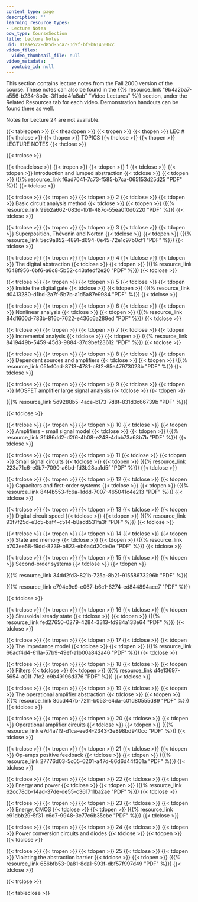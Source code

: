 ```yaml
---
content_type: page
description: ''
learning_resource_types:
- Lecture Notes
ocw_type: CourseSection
title: Lecture Notes
uid: 01eae522-d85d-5ca7-3d9f-bf9b614500cc
video_files:
  video_thumbnail_file: null
video_metadata:
  youtube_id: null
---
```


This section contains lecture notes from the Fall 2000 version of the course. These notes can also be found in the {{% resource_link "9b4a2ba7-a556-b234-8b0c-3f1bdd4fa8ab" "Video Lectures" %}} section, under the Related Resources tab for each video. Demonstration handouts can be found there as well.

Notes for Lecture 24 are not available.

{{< tableopen >}}
{{< theadopen >}}
{{< tropen >}}
{{< thopen >}}
LEC #
{{< thclose >}}
{{< thopen >}}
TOPICS
{{< thclose >}}
{{< thopen >}}
LECTURE NOTES
{{< thclose >}}

{{< trclose >}}

{{< theadclose >}}
{{< tropen >}}
{{< tdopen >}}
1
{{< tdclose >}}
{{< tdopen >}}
Introduction and lumped abstraction
{{< tdclose >}}
{{< tdopen >}}
({{% resource_link f6ad7041-7c73-f585-b7ca-065153d25d25 "PDF" %}})
{{< tdclose >}}

{{< trclose >}}
{{< tropen >}}
{{< tdopen >}}
2
{{< tdclose >}}
{{< tdopen >}}
Basic circuit analysis method
{{< tdclose >}}
{{< tdopen >}}
({{% resource_link 99b2a662-083d-1b1f-487c-55ea0f0d0220 "PDF" %}})
{{< tdclose >}}

{{< trclose >}}
{{< tropen >}}
{{< tdopen >}}
3
{{< tdclose >}}
{{< tdopen >}}
Superposition, Thévenin and Norton
{{< tdclose >}}
{{< tdopen >}}
({{% resource_link 5ec9a852-4891-d694-0e45-72e1c97b0cf1 "PDF" %}})
{{< tdclose >}}

{{< trclose >}}
{{< tropen >}}
{{< tdopen >}}
4
{{< tdclose >}}
{{< tdopen >}}
The digital abstraction
{{< tdclose >}}
{{< tdopen >}}
({{% resource_link f648f956-6bf6-a6c8-5b52-c43afedf2e20 "PDF" %}})
{{< tdclose >}}

{{< trclose >}}
{{< tropen >}}
{{< tdopen >}}
5
{{< tdclose >}}
{{< tdopen >}}
Inside the digital gate
{{< tdclose >}}
{{< tdopen >}}
({{% resource_link d0413280-d1bd-2a7f-5b7b-a1d5a87e9984 "PDF" %}})
{{< tdclose >}}

{{< trclose >}}
{{< tropen >}}
{{< tdopen >}}
6
{{< tdclose >}}
{{< tdopen >}}
Nonlinear analysis
{{< tdclose >}}
{{< tdopen >}}
({{% resource_link 84d1600d-783b-816b-7622-e436c6a289ed "PDF" %}})
{{< tdclose >}}

{{< trclose >}}
{{< tropen >}}
{{< tdopen >}}
7
{{< tdclose >}}
{{< tdopen >}}
Incremental analysis
{{< tdclose >}}
{{< tdopen >}}
({{% resource_link 8419449b-5459-45d3-9884-37d9bef23612 "PDF" %}})
{{< tdclose >}}

{{< trclose >}}
{{< tropen >}}
{{< tdopen >}}
8
{{< tdclose >}}
{{< tdopen >}}
Dependent sources and amplifiers
{{< tdclose >}}
{{< tdopen >}}
({{% resource_link 05fef0ad-8713-4781-c8f2-85e47973023b "PDF" %}})
{{< tdclose >}}

{{< trclose >}}
{{< tropen >}}
{{< tdopen >}}
9
{{< tdclose >}}
{{< tdopen >}}
MOSFET amplifier large signal analysis
{{< tdclose >}}
{{< tdopen >}}


({{% resource_link 5d9288b5-4ace-b173-7d8f-831d3c66739b "PDF" %}})


{{< tdclose >}}

{{< trclose >}}
{{< tropen >}}
{{< tdopen >}}
10
{{< tdclose >}}
{{< tdopen >}}
Amplifiers - small signal model
{{< tdclose >}}
{{< tdopen >}}
({{% resource_link 3fd86dd2-d2f6-4b08-e248-4dbb73a68b7b "PDF" %}})
{{< tdclose >}}

{{< trclose >}}
{{< tropen >}}
{{< tdopen >}}
11
{{< tdclose >}}
{{< tdopen >}}
Small signal circuits
{{< tdclose >}}
{{< tdopen >}}
({{% resource_link 223a71c6-e0b7-7090-a6bd-fd3b28aa1d5f "PDF" %}})
{{< tdclose >}}

{{< trclose >}}
{{< tropen >}}
{{< tdopen >}}
12
{{< tdclose >}}
{{< tdopen >}}
Capacitors and first-order systems
{{< tdclose >}}
{{< tdopen >}}
({{% resource_link 84f4b553-fc6a-1ddd-7007-465041c4e213 "PDF" %}})
{{< tdclose >}}

{{< trclose >}}
{{< tropen >}}
{{< tdopen >}}
13
{{< tdclose >}}
{{< tdopen >}}
Digital circuit speed
{{< tdclose >}}
{{< tdopen >}}
({{% resource_link 93f7f25d-e3c5-baf4-c514-b8add531fa3f "PDF" %}})
{{< tdclose >}}

{{< trclose >}}
{{< tropen >}}
{{< tdopen >}}
14
{{< tdclose >}}
{{< tdopen >}}
State and memory
{{< tdclose >}}
{{< tdopen >}}
({{% resource_link b703ee58-f9dd-8239-b823-eb6a4d20de0e "PDF" %}})
{{< tdclose >}}

{{< trclose >}}
{{< tropen >}}
{{< tdopen >}}
15
{{< tdclose >}}
{{< tdopen >}}
Second-order systems
{{< tdclose >}}
{{< tdopen >}}


({{% resource_link 34dd2fd3-821b-725a-8b21-91558673296b "PDF" %}})

({{% resource_link c794c9c9-e067-b6c1-6274-ed844894ace7 "PDF" %}})


{{< tdclose >}}

{{< trclose >}}
{{< tropen >}}
{{< tdopen >}}
16
{{< tdclose >}}
{{< tdopen >}}
Sinusoidal steady state
{{< tdclose >}}
{{< tdopen >}}
({{% resource_link fed27650-0279-4284-3313-fd984a133e64 "PDF" %}})
{{< tdclose >}}

{{< trclose >}}
{{< tropen >}}
{{< tdopen >}}
17
{{< tdclose >}}
{{< tdopen >}}
The impedance model
{{< tdclose >}}
{{< tdopen >}}
({{% resource_link 66adf4d4-611a-57b9-49ef-a1b00a842a46 "PDF" %}})
{{< tdclose >}}

{{< trclose >}}
{{< tropen >}}
{{< tdopen >}}
18
{{< tdclose >}}
{{< tdopen >}}
Filters
{{< tdclose >}}
{{< tdopen >}}
({{% resource_link d4e13697-5654-a01f-7fc2-c9b49196d376 "PDF" %}})
{{< tdclose >}}

{{< trclose >}}
{{< tropen >}}
{{< tdopen >}}
19
{{< tdclose >}}
{{< tdopen >}}
The operational amplifier abstraction
{{< tdclose >}}
{{< tdopen >}}
({{% resource_link 8dcd447b-7211-b053-e4da-c01d80555d89 "PDF" %}})
{{< tdclose >}}

{{< trclose >}}
{{< tropen >}}
{{< tdopen >}}
20
{{< tdclose >}}
{{< tdopen >}}
Operational amplifier circuits
{{< tdclose >}}
{{< tdopen >}}
({{% resource_link e7d4a7f9-d1ca-ee64-2343-3e898bd940cc "PDF" %}})
{{< tdclose >}}

{{< trclose >}}
{{< tropen >}}
{{< tdopen >}}
21
{{< tdclose >}}
{{< tdopen >}}
Op-amps positive feedback
{{< tdclose >}}
{{< tdopen >}}
({{% resource_link 27776d03-5c05-6201-a47d-86d6d44f361a "PDF" %}})
{{< tdclose >}}

{{< trclose >}}
{{< tropen >}}
{{< tdopen >}}
22
{{< tdclose >}}
{{< tdopen >}}
Energy and power
{{< tdclose >}}
{{< tdopen >}}
({{% resource_link 62cc78db-14ad-37de-de55-c361711ba2ae "PDF" %}})
{{< tdclose >}}

{{< trclose >}}
{{< tropen >}}
{{< tdopen >}}
23
{{< tdclose >}}
{{< tdopen >}}
Energy, CMOS
{{< tdclose >}}
{{< tdopen >}}
({{% resource_link e91dbb29-5f31-c6d7-9948-3e77c6b35cbe "PDF" %}})
{{< tdclose >}}

{{< trclose >}}
{{< tropen >}}
{{< tdopen >}}
24
{{< tdclose >}}
{{< tdopen >}}
Power conversion circuits and diodes
{{< tdclose >}}
{{< tdopen >}}
 
{{< tdclose >}}

{{< trclose >}}
{{< tropen >}}
{{< tdopen >}}
25
{{< tdclose >}}
{{< tdopen >}}
Violating the abstraction barrier
{{< tdclose >}}
{{< tdopen >}}
({{% resource_link 656bfb53-0a81-8da1-593f-dbf57f997d49 "PDF" %}})
{{< tdclose >}}

{{< trclose >}}

{{< tableclose >}}